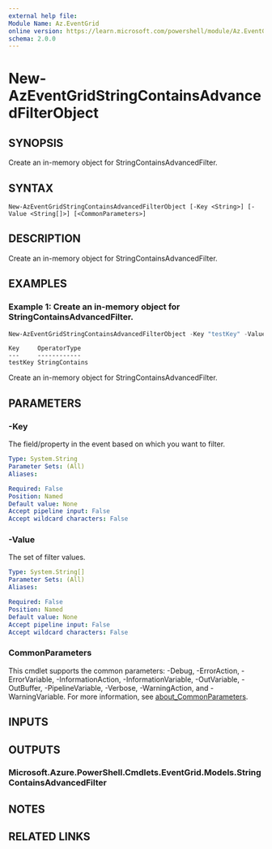 ```yaml
---
external help file:
Module Name: Az.EventGrid
online version: https://learn.microsoft.com/powershell/module/Az.EventGrid/new-azeventgridstringcontainsadvancedfilterobject
schema: 2.0.0
---
```


# New-AzEventGridStringContainsAdvancedFilterObject

## SYNOPSIS
Create an in-memory object for StringContainsAdvancedFilter.

## SYNTAX

```
New-AzEventGridStringContainsAdvancedFilterObject [-Key <String>] [-Value <String[]>] [<CommonParameters>]
```

## DESCRIPTION
Create an in-memory object for StringContainsAdvancedFilter.

## EXAMPLES

### Example 1: Create an in-memory object for StringContainsAdvancedFilter.
```powershell
New-AzEventGridStringContainsAdvancedFilterObject -Key "testKey" -Value "value1","value2"
```

```output
Key     OperatorType
---     ------------
testKey StringContains
```

Create an in-memory object for StringContainsAdvancedFilter.

## PARAMETERS

### -Key
The field/property in the event based on which you want to filter.

```yaml
Type: System.String
Parameter Sets: (All)
Aliases:

Required: False
Position: Named
Default value: None
Accept pipeline input: False
Accept wildcard characters: False
```

### -Value
The set of filter values.

```yaml
Type: System.String[]
Parameter Sets: (All)
Aliases:

Required: False
Position: Named
Default value: None
Accept pipeline input: False
Accept wildcard characters: False
```

### CommonParameters
This cmdlet supports the common parameters: -Debug, -ErrorAction, -ErrorVariable, -InformationAction, -InformationVariable, -OutVariable, -OutBuffer, -PipelineVariable, -Verbose, -WarningAction, and -WarningVariable. For more information, see [about_CommonParameters](http://go.microsoft.com/fwlink/?LinkID=113216).

## INPUTS

## OUTPUTS

### Microsoft.Azure.PowerShell.Cmdlets.EventGrid.Models.StringContainsAdvancedFilter

## NOTES

## RELATED LINKS

